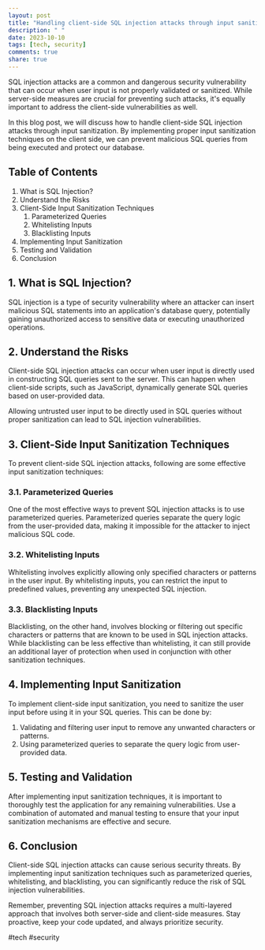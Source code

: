 ```yaml
---
layout: post
title: "Handling client-side SQL injection attacks through input sanitization."
description: " "
date: 2023-10-10
tags: [tech, security]
comments: true
share: true
---
```


SQL injection attacks are a common and dangerous security vulnerability that can occur when user input is not properly validated or sanitized. While server-side measures are crucial for preventing such attacks, it's equally important to address the client-side vulnerabilities as well.

In this blog post, we will discuss how to handle client-side SQL injection attacks through input sanitization. By implementing proper input sanitization techniques on the client side, we can prevent malicious SQL queries from being executed and protect our database.

## Table of Contents
1. What is SQL Injection?
2. Understand the Risks
3. Client-Side Input Sanitization Techniques
    1. Parameterized Queries
    2. Whitelisting Inputs
    3. Blacklisting Inputs
4. Implementing Input Sanitization
5. Testing and Validation
6. Conclusion

## 1. What is SQL Injection?

SQL injection is a type of security vulnerability where an attacker can insert malicious SQL statements into an application's database query, potentially gaining unauthorized access to sensitive data or executing unauthorized operations.

## 2. Understand the Risks

Client-side SQL injection attacks can occur when user input is directly used in constructing SQL queries sent to the server. This can happen when client-side scripts, such as JavaScript, dynamically generate SQL queries based on user-provided data.

Allowing untrusted user input to be directly used in SQL queries without proper sanitization can lead to SQL injection vulnerabilities.

## 3. Client-Side Input Sanitization Techniques

To prevent client-side SQL injection attacks, following are some effective input sanitization techniques:

### 3.1. Parameterized Queries

One of the most effective ways to prevent SQL injection attacks is to use parameterized queries. Parameterized queries separate the query logic from the user-provided data, making it impossible for the attacker to inject malicious SQL code.

### 3.2. Whitelisting Inputs

Whitelisting involves explicitly allowing only specified characters or patterns in the user input. By whitelisting inputs, you can restrict the input to predefined values, preventing any unexpected SQL injection.

### 3.3. Blacklisting Inputs

Blacklisting, on the other hand, involves blocking or filtering out specific characters or patterns that are known to be used in SQL injection attacks. While blacklisting can be less effective than whitelisting, it can still provide an additional layer of protection when used in conjunction with other sanitization techniques.

## 4. Implementing Input Sanitization

To implement client-side input sanitization, you need to sanitize the user input before using it in your SQL queries. This can be done by:

1. Validating and filtering user input to remove any unwanted characters or patterns.
2. Using parameterized queries to separate the query logic from user-provided data.

## 5. Testing and Validation

After implementing input sanitization techniques, it is important to thoroughly test the application for any remaining vulnerabilities. Use a combination of automated and manual testing to ensure that your input sanitization mechanisms are effective and secure.

## 6. Conclusion

Client-side SQL injection attacks can cause serious security threats. By implementing input sanitization techniques such as parameterized queries, whitelisting, and blacklisting, you can significantly reduce the risk of SQL injection vulnerabilities.

Remember, preventing SQL injection attacks requires a multi-layered approach that involves both server-side and client-side measures. Stay proactive, keep your code updated, and always prioritize security.

#tech #security